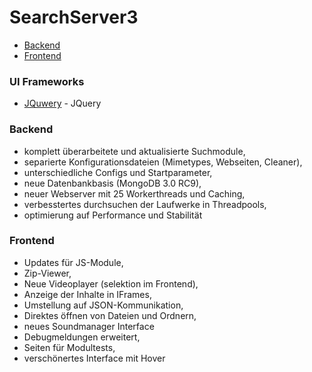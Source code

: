 SearchServer3
========================

- [Backend](#ui-frameworks)
- [Frontend](#charts)


### UI Frameworks
- [JQuwery](http://jquery.com/) - JQuery

### Backend

- komplett überarbeitete und aktualisierte Suchmodule,
- separierte Konfigurationsdateien (Mimetypes, Webseiten, Cleaner),
- unterschiedliche Configs und Startparameter,
- neue Datenbankbasis (MongoDB 3.0 RC9),
- neuer Webserver mit 25 Workerthreads und Caching,
- verbesstertes durchsuchen der Laufwerke in Threadpools,
- optimierung auf Performance und Stabilität

### Frontend

- Updates für JS-Module,
- Zip-Viewer,
- Neue Videoplayer (selektion im Frontend),
- Anzeige der Inhalte in IFrames,
- Umstellung auf JSON-Kommunikation,
- Direktes öffnen von Dateien und Ordnern,
- neues Soundmanager Interface
- Debugmeldungen erweitert,
- Seiten für Modultests,
- verschönertes Interface mit Hover
